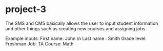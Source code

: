 # project-3

The SMS and CMS basically allows the user to input student information and other things such as creating new courses and assigning jobs.

Example inputs:
  First name: John \n
  Last name : Smith
  Grade level: Freshman
  Job: TA
  Course: Math
